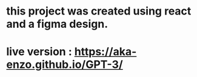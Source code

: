 # this project was created using react and a figma design.

# live version : https://aka-enzo.github.io/GPT-3/
